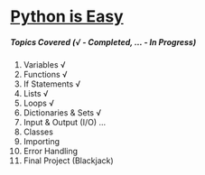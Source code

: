 # [Python is Easy](https://www.pirple.com/courses/python-is-easy)

##### Topics Covered (√ - Completed, … - In Progress)

1. Variables √
2. Functions √
3. If Statements √
4. Lists √
5. Loops √
6. Dictionaries & Sets √
7. Input & Output (I/O) …
8. Classes
9. Importing
10. Error Handling
11. Final Project (Blackjack)
